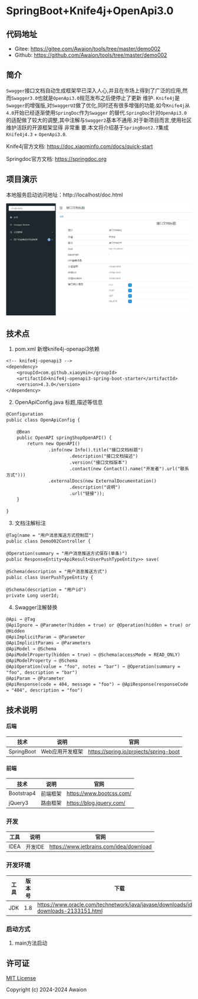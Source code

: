 # SpringBoot+Knife4j+OpenApi3.0

## 代码地址

- Gitee: https://gitee.com/Awaion/tools/tree/master/demo002
- Github: https://github.com/Awaion/tools/tree/master/demo002

## 简介

`Swagger`接口文档自动生成框架早已深入人心,并且在市场上得到了广泛的应用,然而`Swagger3.0`也就是`OpenApi3.0`规范发布之后便停止了更新 维护.
`Knife4j`是`Swagger`的增强版,对`SwaggerUI`做了优化,同时还有很多增强的功能.如今`Knife4j`从`4.0`开始已经逐渐使用`SpringDoc`作为`Swagger`
的替代.`SpringDoc`针对`OpenApi3.0`的适配做了较大的调整,其中注解与`Swagger2`基本不通用.对于新项目而言,使用社区维护活跃的开源框架显得 非常重
要.本文将介绍基于`SpringBoot2.7`集成`Knife4j4.3` + `OpenApi3.0`.

Knife4j官方文档: https://doc.xiaominfo.com/docs/quick-start

Springdoc官方文档: https://springdoc.org

## 项目演示

本地服务启动访问地址：http://localhost/doc.html

![首页](src/main/resources/document/20240407184134.png)

## 技术点

1. pom.xml 新增knife4j-openapi3依赖

``` code
<!-- knife4j-openapi3 -->
<dependency>
    <groupId>com.github.xiaoymin</groupId>
    <artifactId>knife4j-openapi3-spring-boot-starter</artifactId>
    <version>4.3.0</version>
</dependency>
```

2. OpenApiConfig.java 标题,描述等信息

```code
@Configuration
public class OpenApiConfig {

    @Bean
    public OpenAPI springShopOpenAPI() {
        return new OpenAPI()
                .info(new Info().title("接口文档标题")
                        .description("接口文档描述")
                        .version("接口文档版本")
                        .contact(new Contact().name("开发者").url("联系方式")))
                .externalDocs(new ExternalDocumentation()
                        .description("说明")
                        .url("链接"));
    }

}
```

3. 文档注解标注

``` code
@Tag(name = "用户消息推送方式控制层")
public class Demo002Controller {

@Operation(summary = "用户消息推送方式保存(单条)")
public ResponseEntity<ApiResult<UserPushTypeEntity>> save(

@Schema(description = "用户消息推送方式")
public class UserPushTypeEntity {

@Schema(description = "用户id")
private Long userId;
```

4. Swagger注解替换

``` code
@Api → @Tag
@ApiIgnore → @Parameter(hidden = true) or @Operation(hidden = true) or @Hidden
@ApiImplicitParam → @Parameter
@ApiImplicitParams → @Parameters
@ApiModel → @Schema
@ApiModelProperty(hidden = true) → @Schema(accessMode = READ_ONLY)
@ApiModelProperty → @Schema
@ApiOperation(value = "foo", notes = "bar") → @Operation(summary = "foo", description = "bar")
@ApiParam → @Parameter
@ApiResponse(code = 404, message = "foo") → @ApiResponse(responseCode = "404", description = "foo")
```

## 技术说明

#### 后端

| 技术                 | 说明                | 官网                                           |
| -------------------- | ------------------- | ---------------------------------------------- |
| SpringBoot           | Web应用开发框架      | https://spring.io/projects/spring-boot         |

#### 前端

| 技术         | 说明                   | 官网                                   |
| ----------  | ---------------------  | -------------------------------------- |
| Bootstrap4  | 前端框架               | https://www.bootcss.com/               |
| jQuery3     | 路由框架               | https://blog.jquery.com/               |

### 开发

| 工具          | 说明                | 官网                                            |
| ------------- | ------------------- | ----------------------------------------------- |
| IDEA          | 开发IDE             | https://www.jetbrains.com/idea/download         |

### 开发环境

| 工具          | 版本号  | 下载                                                                                 |
| ------------- | ------ | ------------------------------------------------------------                         |
| JDK           | 1.8    | https://www.oracle.com/technetwork/java/javase/downloads/jdk8-downloads-2133151.html |


### 启动方式

1. main方法启动

## 许可证

[MIT License](https://opensource.org/license/mit)

Copyright (c) 2024-2024 Awaion

